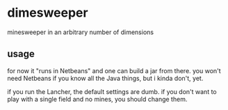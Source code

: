 # dimesweeper
minesweeper in an arbitrary number of dimensions

## usage

for now it "runs in Netbeans" and one can build a jar from there. you won't need Netbeans if you know all the Java things, but i kinda don't, yet. 

if you run the Lancher, the default settings are dumb. if you don't want to play with a single field and no mines, you should change them.

